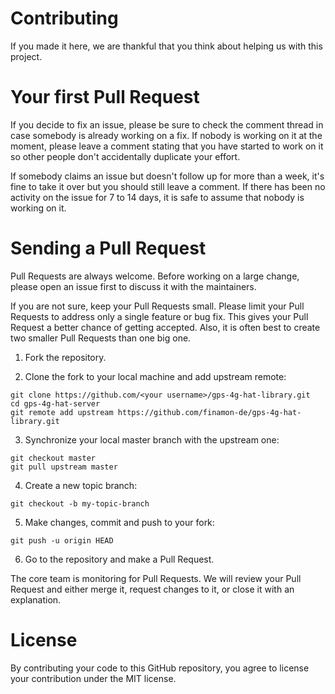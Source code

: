 # Contributing

If you made it here, we are thankful that you think about helping us with this project.

# Your first Pull Request

If you decide to fix an issue, please be sure to check the comment thread in case somebody is already working on a fix. If nobody is working on it at the moment, please leave a comment stating that you have started to work on it so other people don't accidentally duplicate your effort.

If somebody claims an issue but doesn't follow up for more than a week, it's fine to take it over but you should still leave a comment. If there has been no activity on the issue for 7 to 14 days, it is safe to assume that nobody is working on it.

# Sending a Pull Request

Pull Requests are always welcome. Before working on a large change, please open an issue first to discuss it with the maintainers.

If you are not sure, keep your Pull Requests small. Please limit your Pull Requests to address only a single feature or bug fix. This gives your Pull Request a better chance of getting accepted. Also, it is often best to create two smaller Pull Requests than one big one.

1. Fork the repository.

2. Clone the fork to your local machine and add upstream remote:

```
git clone https://github.com/<your username>/gps-4g-hat-library.git
cd gps-4g-hat-server
git remote add upstream https://github.com/finamon-de/gps-4g-hat-library.git
```

3. Synchronize your local master branch with the upstream one:

```
git checkout master
git pull upstream master
```

4. Create a new topic branch:

```
git checkout -b my-topic-branch
```

5. Make changes, commit and push to your fork:

```
git push -u origin HEAD
```

6. Go to the repository and make a Pull Request.

The core team is monitoring for Pull Requests. We will review your Pull Request and either merge it, request changes to it, or close it with an explanation.

# License

By contributing your code to this GitHub repository, you agree to license your contribution under the MIT license.
